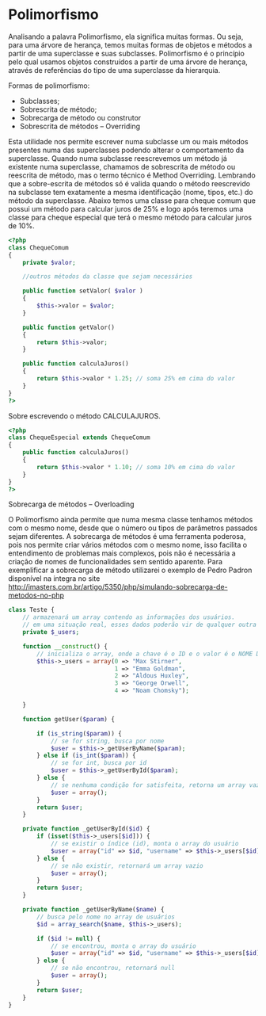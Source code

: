 # Polimorfismo

Analisando a palavra Polimorfismo, ela significa muitas formas. Ou seja, para uma árvore de herança, temos muitas formas de objetos e métodos a partir de uma superclasse e suas subclasses. Polimorfismo é o princípio pelo qual usamos objetos construídos a partir de uma árvore de herança, através de referências do tipo de uma superclasse da hierarquia.

Formas de polimorfismo:
* Subclasses;
* Sobrescrita de método;
* Sobrecarga de método ou construtor
* Sobrescrita de métodos – Overriding

Esta utilidade nos permite escrever numa subclasse um ou mais métodos presentes numa das superclasses podendo alterar o comportamento da superclasse.
Quando numa subclasse reescrevemos um método já existente numa superclasse, chamamos de sobrescrita de método ou reescrita de método, mas o termo técnico é Method Overriding. Lembrando que a sobre-escrita de métodos só é valida quando o método reescrevido na subclasse tem exatamente a mesma identificação (nome, tipos, etc.) do método da superclasse.
Abaixo temos uma classe para cheque comum que possui um método para calcular juros de 25% e logo após teremos uma classe para cheque especial que terá o mesmo método para calcular juros de 10%.
```php
<?php
class ChequeComum
{
	private $valor;

	//outros métodos da classe que sejam necessários

	public function setValor( $valor )
	{
		$this->valor = $valor;
	}

	public function getValor()
	{
		return $this->valor;
	}

	public function calculaJuros()
	{
		return $this->valor * 1.25; // soma 25% em cima do valor
	}
}
?>
```

Sobre escrevendo o método CALCULAJUROS.

```php
<?php
class ChequeEspecial extends ChequeComum
{
	public function calculaJuros()
	{
		return $this->valor * 1.10; // soma 10% em cima do valor
	}
}
?>
```
Sobrecarga de métodos – Overloading

O Polimorfismo ainda permite que numa mesma classe tenhamos métodos com o mesmo nome, desde que o número ou tipos de parâmetros passados sejam diferentes.
A sobrecarga de métodos é uma ferramenta poderosa, pois nos permite criar vários métodos com o mesmo nome, isso facilita o entendimento de problemas mais complexos, pois não é necessária a criação de nomes de funcionalidades sem sentido aparente.
Para exemplificar a sobrecarga de método utilizarei o exemplo de Pedro Padron disponível na integra no site http://imasters.com.br/artigo/5350/php/simulando-sobrecarga-de-metodos-no-php

```php
class Teste {
    // armazenará um array contendo as informações dos usuários.
    // em uma situação real, esses dados poderão vir de qualquer outra fonte.
    private $_users;

    function __construct() {
        // inicializa o array, onde a chave é o ID e o valor é o NOME DO USUÁRIO
        $this->_users = array(0 => "Max Stirner",
                              1 => "Emma Goldman",
                              2 => "Aldous Huxley",
                              3 => "George Orwell",
                              4 => "Noam Chomsky");

    }

    function getUser($param) {

        if (is_string($param)) {
            // se for string, busca por nome
            $user = $this->_getUserByName($param);
        } else if (is_int($param)) {
            // se for int, busca por id
            $user = $this->_getUserById($param);
        } else {
            // se nenhuma condição for satisfeita, retorna um array vazio
            $user = array();
        }
        return $user;
    }

    private function _getUserById($id) {
        if (isset($this->_users[$id])) {
            // se existir o índice (id), monta o array do usuário
            $user = array("id" => $id, "username" => $this->_users[$id]);
        } else {
            // se não existir, retornará um array vazio
            $user = array();
        }
        return $user;
    }

    private function _getUserByName($name) {
        // busca pelo nome no array de usuários
        $id = array_search($name, $this->_users);

        if ($id != null) {
            // se encontrou, monta o array do usuário
            $user = array("id" => $id, "username" => $this->_users[$id]);
        } else {
            // se não encontrou, retornará null
            $user = array();
        }
        return $user;
    }
}
```
